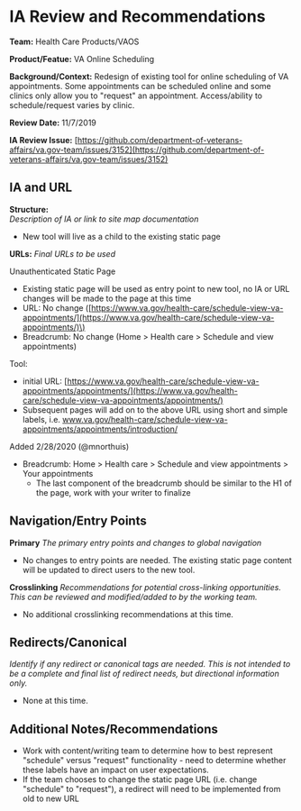 # IA Review and Recommendations

**Team:** Health Care Products/VAOS

**Product/Featue:** VA Online Scheduling

**Background/Context:** Redesign of existing tool for online scheduling of VA appointments. Some appointments can be scheduled online and some clinics only allow you to "request" an appointment. Access/ability to schedule/request varies by clinic.

**Review Date:** 11/7/2019

**IA Review Issue:** [https://github.com/department-of-veterans-affairs/va.gov-team/issues/3152](https://github.com/department-of-veterans-affairs/va.gov-team/issues/3152)

## IA and URL

**Structure:**  
_Description of IA or link to site map documentation_

* New tool will live as a child to the existing static page

**URLs:** _Final URLs to be used_

Unauthenticated Static Page

* Existing static page will be used as entry point to new tool, no IA or URL changes will be made to the page at this time
* URL: No change \([https://www.va.gov/health-care/schedule-view-va-appointments/](https://www.va.gov/health-care/schedule-view-va-appointments/)\)
* Breadcrumb: No change \(Home &gt; Health care &gt; Schedule and view appointments\)

Tool:

* initial URL: [https://www.va.gov/health-care/schedule-view-va-appointments/appointments/](https://www.va.gov/health-care/schedule-view-va-appointments/appointments/)
* Subsequent pages will add on to the above URL using short and simple labels, i.e. www.va.gov/health-care/schedule-view-va-appointments/appointments/introduction/

Added 2/28/2020 \(@mnorthuis\)

* Breadcrumb: Home &gt; Health care &gt; Schedule and view appointments &gt; Your appointments
  * The last component of the breadcrumb should be similar to the H1 of the page, work with your writer to finalize

## Navigation/Entry Points

**Primary** _The primary entry points and changes to global navigation_

* No changes to entry points are needed.  The existing static page content will be updated to direct users to the new tool. 

**Crosslinking** _Recommendations for potential cross-linking opportunities. This can be reviewed and modified/added to by the working team._

* No additional crosslinking recommendations at this time. 

## Redirects/Canonical

_Identify if any redirect or canonical tags are needed. This is not intended to be a complete and final list of redirect needs, but directional information only._

* None at this time.

## Additional Notes/Recommendations

* Work with content/writing team to determine how to best represent "schedule" versus "request" functionality - need to determine whether these labels have an impact on user expectations.
* If the team chooses to change the static page URL \(i.e. change "schedule" to "request"\), a redirect will need to be implemented from old to new URL

